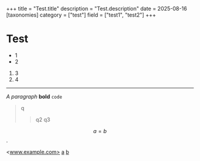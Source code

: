 +++
title = "Test.title"
description = "Test.description"
date = 2025-08-16
[taxonomies]
category = ["test"]
field = ["test1", "test2"]
+++

# Test
* 1
* 2
1. 3
1. 4
---
_A paragraph_ __bold__ `code`

> q
> > q2
> q3

$$a=b$$.

<www.example.com> [a](www.example.com) [b][c]

[c]: www.example.com
